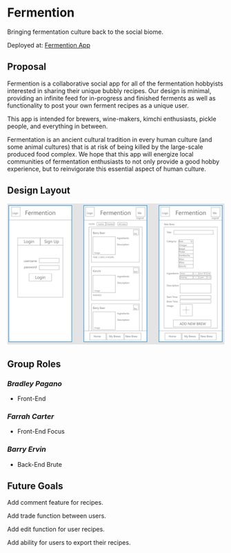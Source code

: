 # **Fermention**

Bringing fermentation culture back to the social biome.

Deployed at: [Fermention App](https://fermention.herokuapp.com/)

## **Proposal**

Fermention is a collaborative social app for all of the fermentation hobbyists interested in sharing their unique bubbly recipes. Our design is minimal, providing an infinite feed for in-progress and finished ferments as well as functionality to post your own ferment recipes as a unique user.

This app is intended for brewers, wine-makers, kimchi enthusiasts, pickle people, and everything in between.

Fermentation is an ancient cultural tradition in every human culture (and some animal cultures) that is at risk of being killed by the large-scale produced food complex. We hope that this app will energize local communities of fermentation enthusiasts to not only provide a good hobby experience, but to reinvigorate this essential aspect of human culture.

## **Design Layout**

![Design Layout](https://github.com/barryae/fermention/blob/master/client/public/images/fermention_layout.jpg)

## **Group Roles**

### *Bradley Pagano*

- Front-End

### *Farrah Carter*

- Front-End Focus

### *Barry Ervin*

- Back-End Brute

## **Future Goals**

Add comment feature for recipes.

Add trade function between users.

Add edit function for user recipes.

Add ability for users to export their recipes.


